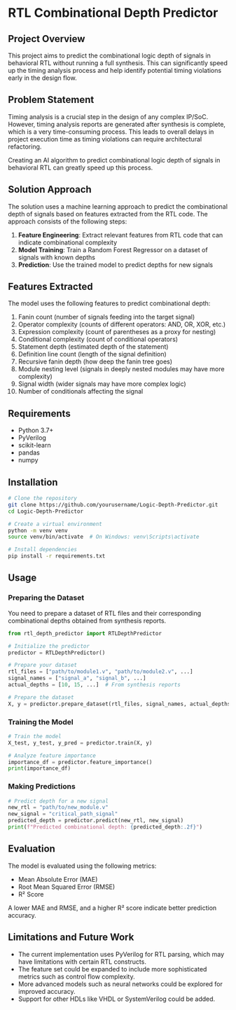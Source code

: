 # RTL Combinational Depth Predictor

## Project Overview
This project aims to predict the combinational logic depth of signals in behavioral RTL without running a full synthesis. This can significantly speed up the timing analysis process and help identify potential timing violations early in the design flow.

## Problem Statement
Timing analysis is a crucial step in the design of any complex IP/SoC. However, timing analysis reports are generated after synthesis is complete, which is a very time-consuming process. This leads to overall delays in project execution time as timing violations can require architectural refactoring.

Creating an AI algorithm to predict combinational logic depth of signals in behavioral RTL can greatly speed up this process.

## Solution Approach
The solution uses a machine learning approach to predict the combinational depth of signals based on features extracted from the RTL code. The approach consists of the following steps:

1. **Feature Engineering**: Extract relevant features from RTL code that can indicate combinational complexity
2. **Model Training**: Train a Random Forest Regressor on a dataset of signals with known depths
3. **Prediction**: Use the trained model to predict depths for new signals

## Features Extracted
The model uses the following features to predict combinational depth:

1. Fanin count (number of signals feeding into the target signal)
2. Operator complexity (counts of different operators: AND, OR, XOR, etc.)
3. Expression complexity (count of parentheses as a proxy for nesting)
4. Conditional complexity (count of conditional operators)
5. Statement depth (estimated depth of the statement)
6. Definition line count (length of the signal definition)
7. Recursive fanin depth (how deep the fanin tree goes)
8. Module nesting level (signals in deeply nested modules may have more complexity)
9. Signal width (wider signals may have more complex logic)
10. Number of conditionals affecting the signal

## Requirements
- Python 3.7+
- PyVerilog
- scikit-learn
- pandas
- numpy

## Installation
```bash
# Clone the repository
git clone https://github.com/yourusername/Logic-Depth-Predictor.git
cd Logic-Depth-Predictor

# Create a virtual environment
python -m venv venv
source venv/bin/activate  # On Windows: venv\Scripts\activate

# Install dependencies
pip install -r requirements.txt
```

## Usage
### Preparing the Dataset
You need to prepare a dataset of RTL files and their corresponding combinational depths obtained from synthesis reports.

```python
from rtl_depth_predictor import RTLDepthPredictor

# Initialize the predictor
predictor = RTLDepthPredictor()

# Prepare your dataset
rtl_files = ["path/to/module1.v", "path/to/module2.v", ...]
signal_names = ["signal_a", "signal_b", ...]
actual_depths = [10, 15, ...]  # From synthesis reports

# Prepare the dataset
X, y = predictor.prepare_dataset(rtl_files, signal_names, actual_depths)
```

### Training the Model
```python
# Train the model
X_test, y_test, y_pred = predictor.train(X, y)

# Analyze feature importance
importance_df = predictor.feature_importance()
print(importance_df)
```

### Making Predictions
```python
# Predict depth for a new signal
new_rtl = "path/to/new_module.v"
new_signal = "critical_path_signal"
predicted_depth = predictor.predict(new_rtl, new_signal)
print(f"Predicted combinational depth: {predicted_depth:.2f}")
```

## Evaluation
The model is evaluated using the following metrics:
- Mean Absolute Error (MAE)
- Root Mean Squared Error (RMSE)
- R² Score

A lower MAE and RMSE, and a higher R² score indicate better prediction accuracy.

## Limitations and Future Work
- The current implementation uses PyVerilog for RTL parsing, which may have limitations with certain RTL constructs.
- The feature set could be expanded to include more sophisticated metrics such as control flow complexity.
- More advanced models such as neural networks could be explored for improved accuracy.
- Support for other HDLs like VHDL or SystemVerilog could be added.